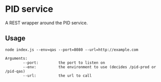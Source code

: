 # PID service
A REST wrapper around the PID service.

## Usage
```
node index.js --env=qas --port=8080 --url=http://example.com

Arguments:
        --port:         the port to listen on
        --env:          the environment to use (decides /pid-prod or /pid-qas)
        --url:          the url to call
```